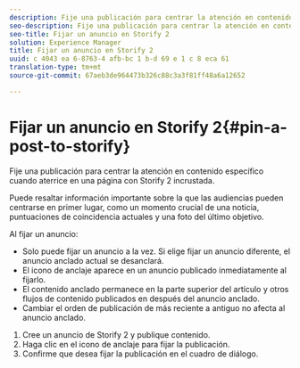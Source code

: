 ```yaml
---
description: Fije una publicación para centrar la atención en contenido específico cuando aterrice en una página con Storify 2 incrustada.
seo-description: Fije una publicación para centrar la atención en contenido específico cuando aterrice en una página con Storify 2 incrustada.
seo-title: Fijar un anuncio en Storify 2
solution: Experience Manager
title: Fijar un anuncio en Storify 2
uuid: c 4043 ea 6-8763-4 afb-bc 1 b-d 69 e 1 c 8 eca 61
translation-type: tm+mt
source-git-commit: 67aeb3de964473b326c88c3a3f81ff48a6a12652

---
```



# Fijar un anuncio en Storify 2{#pin-a-post-to-storify}

Fije una publicación para centrar la atención en contenido específico cuando aterrice en una página con Storify 2 incrustada.

Puede resaltar información importante sobre la que las audiencias pueden centrarse en primer lugar, como un momento crucial de una noticia, puntuaciones de coincidencia actuales y una foto del último objetivo.

Al fijar un anuncio:

* Solo puede fijar un anuncio a la vez. Si elige fijar un anuncio diferente, el anuncio anclado actual se desanclará.
* El icono de anclaje aparece en un anuncio publicado inmediatamente al fijarlo.
* El contenido anclado permanece en la parte superior del artículo y otros flujos de contenido publicados en después del anuncio anclado.
* Cambiar el orden de publicación de más reciente a antiguo no afecta al anuncio anclado.

1. Cree un anuncio de Storify 2 y publique contenido.
1. Haga clic en el icono de anclaje para fijar la publicación.
1. Confirme que desea fijar la publicación en el cuadro de diálogo.
